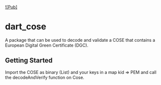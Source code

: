 [![Pub]](https://pub.dartlang.org/packages/dart_cose)

# dart_cose

A package that can be used to decode and validate a COSE that contains
a European Digital Green Certificate (DGC).

## Getting Started

Import the COSE as binary (List<int>) and your keys in a map 
kid => PEM and call the decodeAndVerify function on Cose.
